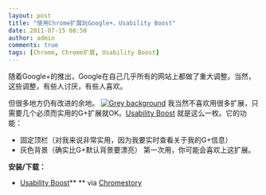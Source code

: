 ```yaml
---
layout: post
title: "使用Chrome扩展玩Google+，Usability Boost"
date: 2011-07-15 08:50
author: admin
comments: true
tags: [Chrome, Chrome扩展, Usability Boost]
---
```

随着Google+的推出，Google在自己几乎所有的网站上都做了重大调整。当然，这些调整，有些人讨厌，有些人喜欢。

但很多地方仍有改进的余地。
<a href="http://img.chromi.org/2011/07/Grey-background.png">![](http://img.chromi.org/2011/07/Grey-background.png "Grey background")</a>
我当然不喜欢用很多扩展，只需要几个必须而实用的G+扩展就OK。<a href="https://chrome.google.com/webstore/detail/dkcppcocablbakkaboahjmljpodddkcp?hl=en-US#" target="_blank">Usability Boost</a> 就是这么一枚。它的功能：


*   固定顶栏（对我来说非常实用，因为我要实时查看关于我的G+信息）
*   灰色背景（确实比G+默认背景要漂亮）
第一次用，你可能会喜欢上这扩展。

**安装/下载：**


*   <a href="https://chrome.google.com/webstore/detail/dkcppcocablbakkaboahjmljpodddkcp?hl=en-US#" target="_blank">Usability Boost</a>**
    **
via <a href="http://chromestory.com/2011/07/this-extension-makes-google-plus-more-pleasant/?utm_source=feedburner&amp;utm_medium=feed&amp;utm_campaign=Feed%3A+ChromeStory+%28Chrome+Story%29" target="_blank">Chromestory</a>
